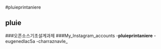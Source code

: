 #pluieprintaniere
## pluie
###오픈소스기초설계과제
###My_Instagram_accounts
-**pluieprintaniere**
-eugenedlac5a
-charraznavle_



